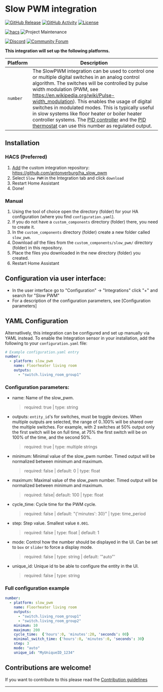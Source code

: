 # Slow PWM integration

[![GitHub Release][releases-shield]][releases]
[![GitHub Activity][commits-shield]][commits]
[![License][license-shield]](LICENSE)

[![hacs][hacsbadge]][hacs]
![Project Maintenance][maintenance-shield]

[![Discord][discord-shield]][discord]
[![Community Forum][forum-shield]][forum]

**This integration will set up the following platforms.**

Platform | Description
-- | --
`number` | The SlowPWM integration can be used to control one or multiple digital switches in an analog control algorithm. The switches will be controlled by pulse width modulation (PWM, see https://en.wikipedia.org/wiki/Pulse-width_modulation). This enables the usage of digital switches in modulated modes. This is typically useful in slow systems like floor heater or boiler heater controller systems. The [PID controller][pid_controller] and the [PID thermostat][pid_thermostat] can use this number as regulated output.

## Installation

### HACS (Preferred)
1. [Add](http://homeassistant.local:8123/hacs/integrations) the custom integration repository: https://github.com/antonverburg/ha_slow_pwm
2. Select `Slow PWM` in the Integration tab and click `download`
3. Restart Home Assistant
4. Done!

### Manual
1. Using the tool of choice open the directory (folder) for your HA configuration (where you find `configuration.yaml`).
1. If you do not have a `custom_components` directory (folder) there, you need to create it.
1. In the `custom_components` directory (folder) create a new folder called `slow_pwm`.
1. Download _all_ the files from the `custom_components/slow_pwm/` directory (folder) in this repository.
1. Place the files you downloaded in the new directory (folder) you created.
1. Restart Home Assistant

## Configuration via user interface:
* In the user interface go to "Configuration" -> "Integrations" click "+" and search for "Slow PWM"
* For a description of the configuration parameters, see [Configuration parameters]

## YAML Configuration

Alternatlively, this integration can be configured and set up manually via YAML
instead. To enable the Integration sensor in your installation, add the
following to your `configuration.yaml` file:

```yaml
# Example configuration.yaml entry
number:
  - platform: slow_pwm
    name: Floorheater living room
    outputs:
      - "switch.living_room_group1"
``` 

### Configuration parameters:
- name: Name of the slow_pwm. 
  > required: true | type: string  
- outputs: `entity_id`'s for switches, must be toggle devices. When multiple outputs are selected, the range of 0..100% will be shared over the multiple switches. For example, with 2 switches at 50% output only the first switch will be on full time, at 75% the first switch will be on 100% of the time, and the second 50%.
  > required: true | type: multiple strings
- minimum: Minimal value of the slow_pwm number. Timed output will be normalized between minimum and maximum.
  > required: false | default: 0 | type: float
- maximum: Maximal value of the slow_pwm number. Timed output will be normalized between minimum and maximum.
  > required: false| default: 100 | type: float
- cycle_time: Cycle time for the PWM cycle.
  > required: false | default: "{'minutes': 30}" | type: time_period
- step: Step value. Smallest value `0.001`.
  > required: false | type: float | default: 1
- mode: Control how the number should be displayed in the UI. Can be set to `box` or `slider` to force a display mode.
  > required: false | type: string | default: '"auto"'
- unique_id: Unique id to be able to configure the entity in the UI.
  > required: false | type: string

### Full configuration example

```yaml
number:
  - platform: slow_pwm
    name: Floorheater living room
    outputs:
      - "switch.living_room_group1"
      - "switch.living_room_group2"
    minimum: 10
    maximum: 200
    cycle_time:  {'hours':0, 'minutes':20, 'seconds': 00}
    minimal_switch_time: {'hours':0, 'minutes':0, 'seconds': 30}
    step: 3
    mode: "auto"
    unique_id: "MyUniqueID_1234"
```

## Contributions are welcome!

If you want to contribute to this please read the [Contribution guidelines](CONTRIBUTING.md)

***

[commits-shield]: https://img.shields.io/github/commit-activity/y/antonverburg/ha_slow_pwm.svg?style=for-the-badge
[commits]: https://github.com/antonverburg/ha_slow_pwm/commits/main
[hacs]: https://hacs.xyz/
[hacsbadge]: https://img.shields.io/badge/HACS-Custom-orange.svg?style=for-the-badge
[discord]: https://discord.gg/Qa5fW2R
[discord-shield]: https://img.shields.io/discord/330944238910963714.svg?style=for-the-badge
[forum-shield]: https://img.shields.io/badge/community-forum-brightgreen.svg?style=for-the-badge
[forum]: https://community.home-assistant.io/
[license-shield]: https://img.shields.io/github/license/antonverburg/ha_slow_pwm.svg?style=for-the-badge
[maintenance-shield]: https://img.shields.io/badge/maintainer-antonverburg-blue.svg?style=for-the-badge
[releases-shield]: https://img.shields.io/github/release/antonverburg/ha_slow_pwm.svg?style=for-the-badge
[releases]: https://github.com/antonverburg/ha_slow_pwm/releases
[pid_controller]: https://github.com/antonverburg/ha_pid_controller
[pid_thermostat]: https://github.com/antonverburg/ha_pid_thermostat

